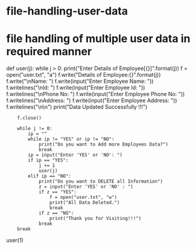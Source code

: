 # file-handling-user-data
# file handling of multiple user data in required manner

def user(j):
    while j > 0:
        print("Enter Details of Employee[{}]".format(j))
        f = open("user.txt", "a")
        f.write("Details of Employee:{}".format(j))
        f.write("\nName: ")
        f.write(input("Enter Employee Name: "))
        f.writelines("\nId: ")
        f.write(input("Enter Employee Id: "))
        f.writelines("\nPhone No: ")
        f.write(input("Enter Employee Phone No: "))
        f.writelines("\nAddress: ")
        f.write(input("Enter Employee Address: "))
        f.writelines("\n\n")
        print("Data Updated Successfully !!!")

        f.close()

        while j != 0:
            ip = ""
            while ip != "YES" or ip != "NO":
                print("Do you want to Add more Employees Data?")
                break
            ip = input("Enter 'YES' or 'NO': ")
            if ip == "YES":
                j += 1
                user(j)
            elif ip == "NO":
                print("Do you want to DELETE all Information")
                z = input("Enter 'YES' or 'NO' : ")
                if z == "YES":
                    f = open("user.txt", "w")
                    print("All Data Deleted.")
                    break
                if z == "NO":
                    print("Thank you for Visiting!!!")
                break
        break


user(1)

